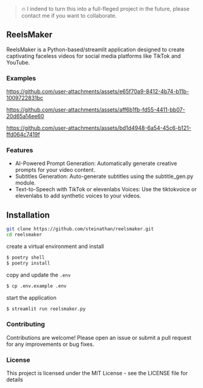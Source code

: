 > 🔥 I indend to turn this into a full-fleged project in the future, please contact me if you want to collaborate.

## ReelsMaker

ReelsMaker is a Python-based/streamlit application designed to create captivating faceless videos for social media platforms like TikTok and YouTube.

### Examples

https://github.com/user-attachments/assets/e65f70a9-8412-4b74-b11b-1009722831bc

https://github.com/user-attachments/assets/aff6b1fb-fd55-4411-bb07-20d65a14ee60

https://github.com/user-attachments/assets/bd1d4948-6a54-45c6-b121-ffd064c7419f

### Features

- AI-Powered Prompt Generation: Automatically generate creative prompts for your video content.
- Subtitles Generation: Auto-generate subtitles using the subtitle_gen.py module.
- Text-to-Speech with TikTok or elevenlabs Voices: Use the tiktokvoice or elevenlabs to add synthetic voices to your videos.

## Installation

```sh
git clone https://github.com/steinathan/reelsmaker.git
cd reelsmaker
```

create a virtual environment and install

```sh
$ poetry shell
$ poetry install
```

copy and update the `.env`

```sh
$ cp .env.example .env
```

start the application

```sh
$ streamlit run reelsmaker.py
```

### Contributing

Contributions are welcome! Please open an issue or submit a pull request for any improvements or bug fixes.

### License

This project is licensed under the MIT License - see the LICENSE file for details
